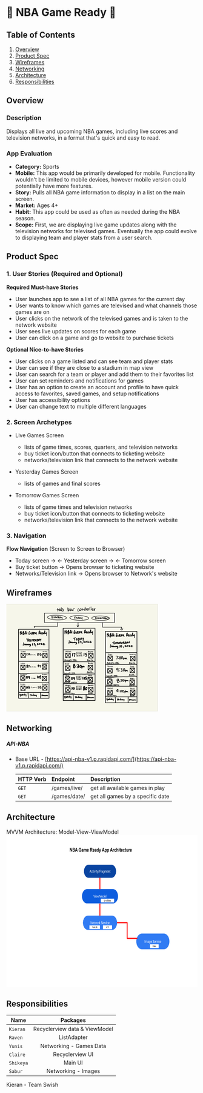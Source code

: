 # 🏀 NBA Game Ready 🏀

## Table of Contents
1. [Overview](#Overview)
2. [Product Spec](#Product-Spec)
3. [Wireframes](#Wireframes)
4. [Networking](#Networking)
5. [Architecture](#Architecture)
6. [Responsibilities](#Responsibilities)

## Overview
### Description

Displays all live and upcoming NBA games, including live scores and television networks, in a format that's quick and easy to read.

### App Evaluation

- **Category:** Sports
- **Mobile:** This app would be primarily developed for mobile. Functionality wouldn't be limited to mobile devices, however mobile version could potentially have more features.
- **Story:** Pulls all NBA game information to display in a list on the main screen.
- **Market:** Ages 4+
- **Habit:** This app could be used as often as needed during the NBA season.
- **Scope:** First, we are displaying live game updates along with the television networks for televised games.  Eventually the app could evolve to displaying team and player stats from a user search.

## Product Spec

### 1. User Stories (Required and Optional)

**Required Must-have Stories**

* User launches app to see a list of all NBA games for the current day
* User wants to know which games are televised and what channels those games are on
* User clicks on the network of the televised games and is taken to the network website
* User sees live updates on scores for each game
* User can click on a game and go to website to purchase tickets

**Optional Nice-to-have Stories**

* User clicks on a game listed and can see team and player stats
* User can see if they are close to a stadium in map view
* User can search for a team or player and add them to their favorites list
* User can set reminders and notifications for games
* User has an option to create an account and profile to have quick access to favorites, saved games, and setup notifications
* User has accessibility options
* User can change text to multiple different languages

### 2. Screen Archetypes

* Live Games Screen
   * lists of game times, scores, quarters, and television networks
   * buy ticket icon/button that connects to ticketing website
   * networks/television link that connects to the network website

* Yesterday Games Screen
   * lists of games and final scores 
   
* Tomorrow Games Screen
   * lists of game times and television networks
   * buy ticket icon/button that connects to ticketing website
   * networks/television link that connects to the network website
   
  

### 3. Navigation

**Flow Navigation** (Screen to Screen to Browser)

* Today screen -> <- Yesterday screen -> <- Tomorrow screen
* Buy ticket button -> Opens browser to ticketing website
* Networks/Television link -> Opens browser to Network's website

## Wireframes

<img src="wireframe.jpeg" width=400>


## Networking

##### API-NBA
- Base URL - [https://api-nba-v1.p.rapidapi.com/](https://api-nba-v1.p.rapidapi.com/)

   HTTP Verb | Endpoint | Description
   ----------|----------|------------
    `GET`    | /games/live/ | get all available games in play
    `GET`    | /games/date/ | get all games by a specific date
    
    
## Architecture
MVVM Architecture: Model-View-ViewModel
<img src="MVVM3.png" height=400>

## Responsibilities

| Name | Packages |
| - | :-: |
| `Kieran` | Recyclerview data & ViewModel | 
| `Raven`  | ListAdapter       |
| `Yunis`  | Networking - Games Data |
| `Claire` | Recyclerview UI |
| `Shikeya` | Main UI |
| `Sabur` | Networking - Images |


Kieran - Team Swish
    

